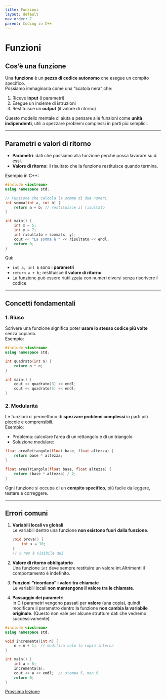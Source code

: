 ```yaml
---
title: Funzioni
layout: default
nav_order: 7
parent: Coding in C++
---
```

# Funzioni

## Cos’è una funzione
Una **funzione** è un **pezzo di codice autonomo** che esegue un compito specifico.  
Possiamo immaginarla come una “scatola nera” che:

1. Riceve **input** (i parametri)  
2. Esegue un insieme di istruzioni  
3. Restituisce un **output** (il valore di ritorno)

Questo modello mentale ci aiuta a pensare alle funzioni come **unità indipendenti**, utili a spezzare problemi complessi in parti più semplici.

---

## Parametri e valori di ritorno

- **Parametri**: dati che passiamo alla funzione perché possa lavorare su di essi.  
- **Valore di ritorno**: il risultato che la funzione restituisce quando termina.

Esempio in C++:

```cpp
#include <iostream>
using namespace std;

// Funzione che calcola la somma di due numeri
int somma(int a, int b) {
    return a + b; // restituisce il risultato
}

int main() {
    int x = 5;
    int y = 7;
    int risultato = somma(x, y);
    cout << "La somma è " << risultato << endl;
    return 0;
}
```

Qui:
- `int a, int b` sono i **parametri**  
- `return a + b;` restituisce il **valore di ritorno**  
- La funzione può essere riutilizzata con numeri diversi senza riscrivere il codice.

---

## Concetti fondamentali

### 1. Riuso

Scrivere una funzione significa poter **usare lo stesso codice più volte** senza copiarlo.  
Esempio:

```cpp
#include <iostream>
using namespace std;

int quadrato(int n) {
    return n * n;
}

int main() {
    cout << quadrato(3) << endl;
    cout << quadrato(5) << endl;
}
```

### 2. Modularità

Le funzioni ci permettono di **spezzare problemi complessi** in parti più piccole e comprensibili.  
Esempio:

- Problema: calcolare l’area di un rettangolo e di un triangolo  
- Soluzione modulare:

```cpp
float areaRettangolo(float base, float altezza) {
    return base * altezza;
}

float areaTriangolo(float base, float altezza) {
    return (base * altezza) / 2;
}
```

Ogni funzione si occupa di un **compito specifico**, più facile da leggere, testare e correggere.

---

## Errori comuni

1. **Variabili locali vs globali**  
   Le variabili dentro una funzione **non esistono fuori dalla funzione**. 
   ```cpp
   void prova() {
       int x = 10;
   }
   // x non è visibile qui
   ```

2. **Valore di ritorno obbligatorio**  
   Una funzione `int` deve sempre restituire un valore int.Altrimenti il comportamento è indefinito.

3. **Funzioni “ricordano” i valori tra chiamate**  
Le variabili locali **non mantengono il valore tra le chiamate**.  


4. **Passaggio dei parametri**  
In C i parametri vengono passati per **valore** (una copia), quindi modificare il parametro dentro la funzione **non cambia la variabile originale**. (Questo non vale per alcune strutture dati che vedremo successivamente)

```cpp
#include <iostream>
using namespace std;

void incrementa(int n) {
    n = n + 1;  // modifica solo la copia interna
}

int main() {
    int a = 5;
    incrementa(a);
    cout << a << endl;  // stampa 5, non 6
    return 0;
}
```

[Prossima lezione](6-leggibilita)
